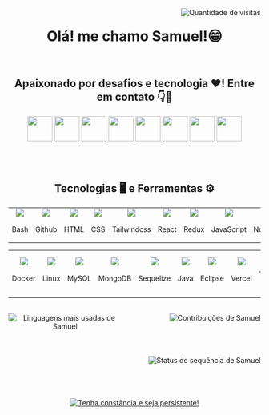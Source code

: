 <div align="center">
    <img src="https://komarev.com/ghpvc/?username=SamuelR499&label=VISITAS&style=plastic&color=004D00" alt="Quantidade de visitas" align="right">
</div>
<div align="center">
    <h1>Olá! me chamo Samuel!😁 </h1>
</div>

<br>

<div align="center">
    <h2> Apaixonado por desafios e tecnologia ❤️! Entre em contato 👇💬</h2>
    <p align="center">
        <a href="https://github.com/SamuelR499">
            <img src="https://raw.githubusercontent.com/gauravghongde/social-icons/master/SVG/Color/Github.svg" width="50" height="50" />
        </a>
        <a href="https://www.linkedin.com/in/samuel-ribeiro2/">
            <img src="https://raw.githubusercontent.com/gauravghongde/social-icons/master/SVG/Color/LinkedIN.svg" width="50" height="50" />
        </a>
        <a href="mailto:samuelr499@gmail.com">
            <img src="https://raw.githubusercontent.com/gauravghongde/social-icons/master/SVG/Color/Gmail.svg" width="50" height="50" />
        </a>
        <a href="mailto:samuelribeiro2@hotmail.com">
            <img src="https://raw.githubusercontent.com/gauravghongde/social-icons/master/SVG/Color/Outlook.svg" width="50" height="50" />
        </a>
        <a href="https://wa.me/5518998053560">
            <img src="https://raw.githubusercontent.com/gauravghongde/social-icons/master/SVG/Color/WhatsApp.svg" width="50" height="50" />
        </a>
        <a href="https://www.youtube.com/channel/UCrgY5l97IEiOYSqUxkvo9jQ">
            <img src="https://raw.githubusercontent.com/gauravghongde/social-icons/master/SVG/Color/Youtube.svg" width="50" height="50" />
        </a>
        <a href="https://www.instagram.com/samuelribeiro2">
            <img src="https://raw.githubusercontent.com/gauravghongde/social-icons/master/SVG/Color/Instagram.svg" width="50" height="50" />
        </a>
        <a href="https://discordapp.com/users/525746639034646530">
            <img src="https://raw.githubusercontent.com/gauravghongde/social-icons/master/SVG/Color/Discord.svg" width="50" height="50" />
        </a>
    </p>
</div>

<br>
<br>

<div align="center">
    <h2> Tecnologias 🖥️ e Ferramentas ⚙️ </h2>
</div>

<table>
    <tr>
        <td align="center">
            <a href="https://skillicons.dev">
                <img src="https://skillicons.dev/icons?i=bash" />
            </a>
            <p>Bash</p>
        </td>
        <td align="center">
            <a href="https://skillicons.dev">
                <img src="https://skillicons.dev/icons?i=github" />
            </a>
            <p>Github</p>
        </td>
        <td align="center">
            <a href="https://skillicons.dev">
                <img src="https://skillicons.dev/icons?i=html" />
            </a>
            <p>HTML</p>
        </td>
        <td align="center">
            <a href="https://skillicons.dev">
                <img src="https://skillicons.dev/icons?i=css" />
            </a>
            <p>CSS</p>
        </td>
        <td align="center">
            <a href="https://skillicons.dev">
                <img src="https://skillicons.dev/icons?i=tailwindcss" />
            </a>
            <p>Tailwindcss</p>
        </td>
        <td align="center">
            <a href="https://skillicons.dev">
                <img src="https://skillicons.dev/icons?i=react" />
            </a>
            <p>React</p>
        </td>
        <td align="center">
            <a href="https://skillicons.dev">
                <img src="https://skillicons.dev/icons?i=redux" />
            </a>
            <p>Redux</p>
        </td>
        <td align="center">
            <a href="https://skillicons.dev">
                <img src="https://skillicons.dev/icons?i=js" />
            </a>
            <p>JavaScript</p>
        </td>
        <td align="center">
            <a href="https://skillicons.dev">
                <img src="https://skillicons.dev/icons?i=nodejs" />
            </a>
            <p>Node.js</p>
        <td align="center">
            <a href="https://skillicons.dev">
                <img src="https://skillicons.dev/icons?i=ts" />
            </a>
            <p>TypeScript</p>
        </td>
        <td align="center">
            <a href="https://skillicons.dev">
                <img src="https://skillicons.dev/icons?i=jest" width="50"/>
            </a>
            <p>Jest</p>
        </td>
</table>

<table>
    <tr>
        <td align="center">
            <a href="https://skillicons.dev">
                <img src="https://skillicons.dev/icons?i=docker" />
            </a>
            <p>Docker</p>
        </td>
        <td align="center">
            <a href="https://skillicons.dev">
                <img src="https://skillicons.dev/icons?i=linux" />
            </a>
            <p>Linux</p>
        </td>
        <td align="center">
            <a href="https://skillicons.dev">
                <img src="https://skillicons.dev/icons?i=mysql" />
            </a>
            <p>MySQL</p>
        </td>
        <td align="center">
            <a href="https://skillicons.dev">
                <img src="https://skillicons.dev/icons?i=mongodb" />
            </a>
            <p>MongoDB</p>
        </td>
        <td align="center">
            <a href="https://skillicons.dev">
                <img src="https://skillicons.dev/icons?i=sequelize" />
            </a>
            <p>Sequelize</p>
        </td>
        <td align="center">
            <a href="https://skillicons.dev">
                <img src="https://skillicons.dev/icons?i=java" />
            </a>
            <p>Java</p>
        <td align="center">
            <a href="https://skillicons.dev">
                <img src="https://skillicons.dev/icons?i=eclipse" />
            </a>
            <p>Eclipse</p>
        </td>
        <td align="center">
            <a href="https://skillicons.dev">
                <img src="https://skillicons.dev/icons?i=vercel" />
            </a>
            <p>Vercel</p>
        </td>
        <td align="center">
            <a href="">
                <img src="https://user-images.githubusercontent.com/99758843/178770624-d723b893-4f6a-41c8-bdee-99ce79946626.png" width="40" />
            </a>
            <p>Testing Lib</p>
        </td>
        <td align="center">
            <a href="https://skillicons.dev">
                <img src="https://skillicons.dev/icons?i=py" />
            </a>
            <p>Python</p>
        </td>
        <td align="center">
            <a href="">
                <img src="https://github.com/devicons/devicon/blob/master/icons/pytest/pytest-original.svg" />
            </a>
            <p>pytest</p>
        </td>
</table>

<br>

<div align="center">
    <img align="left" src="https://github-readme-stats.vercel.app/api/top-langs/?username=SamuelR499&theme=radical&border_radius=5&locale=pt-br" width = 45% alt="Linguagens mais usadas de Samuel"/>
    <div align="right">
    <img src="https://github-readme-stats.vercel.app/api?username=SamuelR499&hide=stars,issues,contribs&theme=radical&border_radius=5&locale=pt-br&date_format=j%20M%5B%20Y%5D&bg_&show_icons=true&include_all_commits=true&count_private=true" width=45% alt="Contribuições de Samuel">
    <br>
    <br>
    <br>
    <br>
    <br>
    <img src="https://streak-stats.demolab.com?user=SamuelR499&theme=radical&border_radius=5&locale=pt-br&date_format=j%20M%5B%20Y%5D" width=45% alt="Status de sequência de Samuel">
    </div>
</div>

<br>
<br>
<br>
<br>

<div align="center" >
    <a href="https://git.io/typing-svg"><img src="https://readme-typing-svg.demolab.com?font=Fira+Code&size=35&duration=3500&pause=1000&color=F7F7F7&width=750&height=60&lines=Tenha+const%C3%A2ncia+e+seja+persistente!" alt="Tenha constância e seja persistente!" /></a>
</div>
